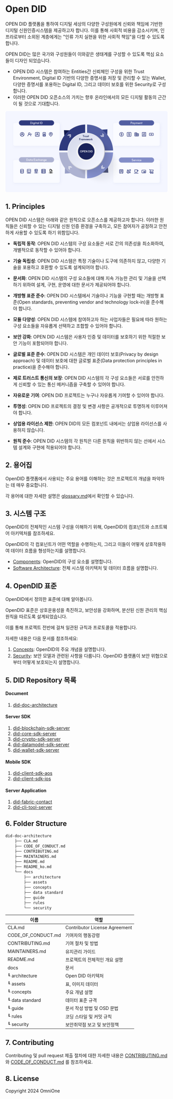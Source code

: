 Open DID
==

OPEN DID 플랫폼을 통하여 디지털 세상의 다양한 구성원에게 신뢰와 책임에 기반한 디지털 신원인증시스템을 제공하고자 합니다. 이를 통해 사회적 비용을 감소시키며, 인프라로부터 소외된 계층에게는 "인류 가치 실현을 위한 사회적 책임"을 다할 수 있도록 합니다.

OPEN DID는 많은 국가와 구성원들이 이와같은 생태계를 구성할 수 있도록 핵심 요소들이 디자인 되었습니다.

* OPEN DID 시스템은 참여하는 Entities간 신뢰체인 구성을 위한 Trust Environment, Digital ID 기반의 다양한 증명서를 저장 및 관리할 수 있는 Wallet, 다양한 증명서를 포용하는 Digital ID, 그리고 데이터 보호를 위한 Security로 구성합니다.
* 이러한 OPEN DID 오픈소스의 가치는 향후 온라인에서의 모든 디지털 활동의 근간이 될 것으로 기대합니다.

![overview](docs/assets/images/index_overview.png)

## 1. Principles
OPEN DID 시스템은 아래와 같은 원칙으로 오픈소스를 제공하고자 합니다. 이러한 원칙들은 신뢰할 수 있는 디지털 신원 인증 환경을 구축하고, 모든 참여자가 공정하고 안전하게 사용할 수 있도록 하기 위함입니다.

* **독립적 동작**: OPEN DID 시스템의 구성 요소들은 서로 간의 의존성을 최소화하여, 개별적으로 동작할 수 있어야 합니다.

* **기술 독립성**: OPEN DID 시스템은 특정 기술이나 도구에 의존하지 않고, 다양한 기술을 포용하고 호환할 수 있도록 설계되어야 합니다.

* **문서화**: OPEN DID 시스템의 구성 요소들에 대해 지속 가능한 관리 및 기술을 선택하기 위하여 설계, 구현, 운영에 대한 문서가 제공되어야 합니다.

* **개방형 표준 준수**: OPEN DID 시스템에서 기술이나 기능을 구현할 때는 개방형 표준(Open standards, preventing vendor and technology lock-in)을 준수해야 합니다.

* **모듈 다양성**: OPEN DID 시스템에 참여하고자 하는 사업자들은 필요에 따라 원하는 구성 요소들을 자유롭게 선택하고 조합할 수 있어야 합니다.

* **보안 강화**: OPEN DID 시스템은 사용자 인증 및 데이터를 보호하기 위한 적절한 보안 기능이 포함되어야 합니다.

* **글로벌 표준 준수**: OPEN DID 시스템은 개인 데이터 보호(Privacy by design approach) 및 데이터 보호에 대한 글로벌 표준(Data protection principles in practice)을 준수해야 합니다.

* **제로 트러스트 통신의 보장**: OPEN DID 시스템의 각 구성 요소들은 서로를 안전하게 신뢰할 수 있는 통신 메커니즘을 구축할 수 있어야 합니다.

* **자유로운 기여**: OPEN DID 프로젝트는 누구나 자유롭게 기여할 수 있어야 합니다.

* **투명성**: OPEN DID 프로젝트의 결정 및 변경 사항은 공개적으로 투명하게 이루어져야 합니다.

* **상업용 라이선스 제한**: OPEN DID의 모든 컴포넌트 내에서는 상업용 라이선스를 사용하지 않습니다.

* **원칙 준수**: OPEN DID 시스템의 각 원칙은 다른 원칙을 위반하지 않는 선에서 시스템 설계와 구현에 적용되어야 합니다.

## 2. 용어집
OpenDID 플랫폼에서 사용되는 주요 용어를 이해하는 것은 프로젝트의 개념을 파악하는 데 매우 중요합니다.

각 용어에 대한 자세한 설명은 [glossary.md](docs/guide/glossary.md)에서 확인할 수 있습니다.

## 3. 시스템 구조
OpenDID의 전체적인 시스템 구성을 이해하기 위해, OpenDID의 컴포넌트와 소프트웨어 아키텍처를 참조하세요.

OpenDID의 각 컴포넌트가 어떤 역할을 수행하는지, 그리고 이들이 어떻게 상호작용하여 데이터 흐름을 형성하는지를 설명합니다.
- [Components](docs/concepts/components.md): OpenDID의 구성 요소를 설명합니다.
- [Software Architecture](docs/architecture/Software%20Architecture.md): 전체 시스템 아키텍처 및 데이터 흐름을 설명합니다.

## 4. OpenDID 표준
OpenDID에서 정의한 표준에 대해 알아봅니다. 

OpenDID 표준은 상호운용성을 촉진하고, 보안성을 강화하며, 분산된 신원 관리의 핵심 원칙을 따르도록 설계되었습니다. 

이를 통해 프로젝트 전반에 걸쳐 일관된 규칙과 프로토콜을 적용합니다.

자세한 내용은 다음 문서를 참조하세요:
1. [Concepts](docs/concepts): OpenDID의 주요 개념을 설명합니다.
2. [Security](docs/security): 보안 모델과 관련된 사항을 다룹니다. OpenDID 플랫폼이 보안 위협으로부터 어떻게 보호되는지 설명합니다.
<!--3. [Protocol](docs/protocol): OpenDID에서 사용하는 통신 프로토콜에 대한 설명입니다. 네트워크 간의 상호작용 방식을 다룹니다.-->

  
## 5. DID Repository 목록

#### Document

1. [did-doc-architecture](https://github.com/OmniOneID/did-doc-architecture)

#### Server SDK

1. [did-blockchain-sdk-server](https://github.com/OmniOneID/did-blockchain-sdk-server)
1. [did-core-sdk-server](https://github.com/OmniOneID/did-core-sdk-server)
1. [did-crypto-sdk-server](https://github.com/OmniOneID/did-crypto-sdk-server)
1. [did-datamodel-sdk-server](https://github.com/OmniOneID/did-datamodel-sdk-server)
1. [did-wallet-sdk-server](https://github.com/OmniOneID/did-wallet-sdk-server)

#### Mobile SDK 

1. [did-client-sdk-aos](http://gitlab.raondevops.com/opensourcernd/source/sdk/app/did-client-sdk-aos)
1. [did-client-sdk-ios](http://gitlab.raondevops.com/opensourcernd/source/sdk/app/did-client-sdk-ios)

#### Server Application 

1. [did-fabric-contact](https://github.com/OmniOneID/did-fabric-contract)
1. [did-cli-tool-server](https://github.com/OmniOneID/did-cli-tool-server)

## 6. Folder Structure
```
did-doc-architecture
    ├── CLA.md
    ├── CODE_OF_CONDUCT.md
    ├── CONTRIBUTING.md
    ├── MAINTAINERS.md
    ├── README.md
    ├── README_ko.md
    └── docs
        ├── architecture
        ├── assets
        ├── concepts
        ├── data standard
        ├── guide
        ├── rules
        └── security
```

|  이름 |         역할                    |
| ------- | ------------------------------------ |
| CLA.md             | Contributor License Agreement                |
| CODE_OF_CONDUCT.md| 기여자의 행동강령            |
| CONTRIBUTING.md| 기여 절차 및 방법           |
| MAINTAINERS.md          | 유지관리 가이드              |
| README.md  |  프로젝트의 전체적인 개요 설명            |
| docs  |   문서            |
| ┖ architecture  | Open DID 아키텍처          |
| ┖ assets |  표, 이미지 데이터            |
| ┖ concepts |  주요 개념 설명            |
| ┖ data standard |  데이터 표준 규격            |
| ┖ guide |  문서 작성 방법 및 OSD 문법            |
| ┖ rules |  코딩 스타일 및 커밋 규칙            |
| ┖ security |  보안취약점 보고 및 보안정책           |

## 7. Contributing
Contributing 및 pull request 제출 절차에 대한 자세한 내용은 [CONTRIBUTING.md](CONTRIBUTING.md)와 [CODE_OF_CONDUCT.md](CODE_OF_CONDUCT.md) 를 참조하세요.

## 8. License
Copyright 2024 OmniOne
